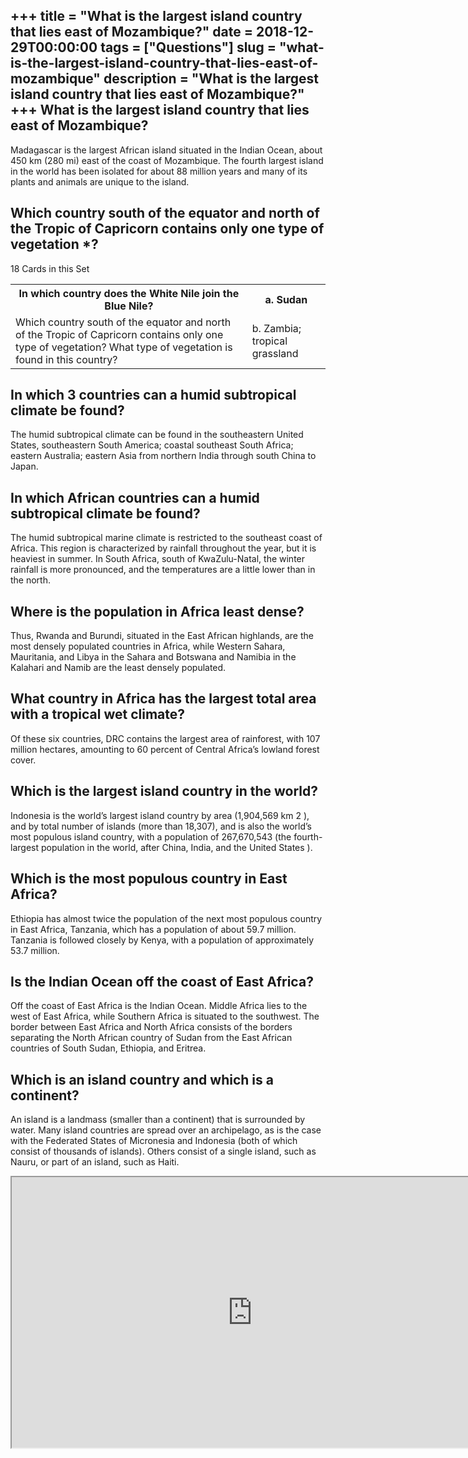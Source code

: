 +++
title = "What is the largest island country that lies east of Mozambique?"
date = 2018-12-29T00:00:00
tags = ["Questions"]
slug = "what-is-the-largest-island-country-that-lies-east-of-mozambique"
description = "What is the largest island country that lies east of Mozambique?"
+++
What is the largest island country that lies east of Mozambique?
----------------------------------------------------------------

Madagascar is the largest African island situated in the Indian Ocean, about 450 km (280 mi) east of the coast of Mozambique. The fourth largest island in the world has been isolated for about 88 million years and many of its plants and animals are unique to the island.

Which country south of the equator and north of the Tropic of Capricorn contains only one type of vegetation \*?
----------------------------------------------------------------------------------------------------------------

18 Cards in this Set

<table><tr><th>In which country does the White Nile join the Blue Nile?</th><th>a. Sudan</th></tr><tr><td>Which country south of the equator and north of the Tropic of Capricorn contains only one type of vegetation? What type of vegetation is found in this country?</td><td>b. Zambia; tropical grassland</td></tr></table>

In which 3 countries can a humid subtropical climate be found?
--------------------------------------------------------------

The humid subtropical climate can be found in the southeastern United States, southeastern South America; coastal southeast South Africa; eastern Australia; eastern Asia from northern India through south China to Japan.

In which African countries can a humid subtropical climate be found?
--------------------------------------------------------------------

The humid subtropical marine climate is restricted to the southeast coast of Africa. This region is characterized by rainfall throughout the year, but it is heaviest in summer. In South Africa, south of KwaZulu-Natal, the winter rainfall is more pronounced, and the temperatures are a little lower than in the north.

Where is the population in Africa least dense?
----------------------------------------------

Thus, Rwanda and Burundi, situated in the East African highlands, are the most densely populated countries in Africa, while Western Sahara, Mauritania, and Libya in the Sahara and Botswana and Namibia in the Kalahari and Namib are the least densely populated.

What country in Africa has the largest total area with a tropical wet climate?
------------------------------------------------------------------------------

Of these six countries, DRC contains the largest area of rainforest, with 107 million hectares, amounting to 60 percent of Central Africa’s lowland forest cover.

Which is the largest island country in the world?
-------------------------------------------------

 Indonesia is the world’s largest island country by area (1,904,569 km 2 ), and by total number of islands (more than 18,307), and is also the world’s most populous island country, with a population of 267,670,543 (the fourth-largest population in the world, after China, India, and the United States ).

Which is the most populous country in East Africa?
--------------------------------------------------

Ethiopia has almost twice the population of the next most populous country in East Africa, Tanzania, which has a population of about 59.7 million. Tanzania is followed closely by Kenya, with a population of approximately 53.7 million.

Is the Indian Ocean off the coast of East Africa?
-------------------------------------------------

Off the coast of East Africa is the Indian Ocean. Middle Africa lies to the west of East Africa, while Southern Africa is situated to the southwest. The border between East Africa and North Africa consists of the borders separating the North African country of Sudan from the East African countries of South Sudan, Ethiopia, and Eritrea.

Which is an island country and which is a continent?
----------------------------------------------------

An island is a landmass (smaller than a continent) that is surrounded by water. Many island countries are spread over an archipelago, as is the case with the Federated States of Micronesia and Indonesia (both of which consist of thousands of islands). Others consist of a single island, such as Nauru, or part of an island, such as Haiti.

<iframe allow="accelerometer; autoplay; clipboard-write; encrypted-media; gyroscope; picture-in-picture" allowfullscreen="" class="__youtube_prefs__  epyt-is-override  no-lazyload" data-no-lazy="1" data-origheight="433" data-origwidth="770" data-skipgform_ajax_framebjll="" height="433" id="_ytid_59803" loading="lazy" src="https://www.youtube.com/embed/Q4ZOD5h6ecE?enablejsapi=1&autoplay=0&cc_load_policy=0&cc_lang_pref=&iv_load_policy=1&loop=0&modestbranding=0&rel=1&fs=1&playsinline=0&autohide=2&theme=dark&color=red&controls=1&" title="YouTube player" width="770"></iframe>